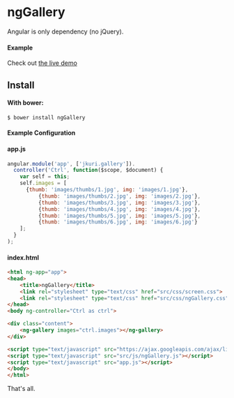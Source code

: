 ngGallery
=========

Angular is only dependency (no jQuery).

#### Example 

Check out [the live demo](http://demo.jankuri.com/ngGallery/)

Install
-------

#### With bower:

    $ bower install ngGallery

#### Example Configuration

#### app.js
```js
angular.module('app', ['jkuri.gallery']).
  controller('Ctrl', function($scope, $document) {
    var self = this;
    self.images = [
      {thumb: 'images/thumbs/1.jpg', img: 'images/1.jpg'},
		  {thumb: 'images/thumbs/2.jpg', img: 'images/2.jpg'},
		  {thumb: 'images/thumbs/3.jpg', img: 'images/3.jpg'},
		  {thumb: 'images/thumbs/4.jpg', img: 'images/4.jpg'},
		  {thumb: 'images/thumbs/5.jpg', img: 'images/5.jpg'},
		  {thumb: 'images/thumbs/6.jpg', img: 'images/6.jpg'}
    ];
  }
);
```

#### index.html
```html
<html ng-app="app">
<head>
	<title>ngGallery</title>
	<link rel="stylesheet" type="text/css" href="src/css/screen.css">
	<link rel="stylesheet" type="text/css" href="src/css/ngGallery.css">
</head>
<body ng-controller="Ctrl as ctrl">

<div class="content">
	<ng-gallery images="ctrl.images"></ng-gallery>
</div>

<script type="text/javascript" src="https://ajax.googleapis.com/ajax/libs/angularjs/1.4.0/angular.min.js"></script>
<script type="text/javascript" src="src/js/ngGallery.js"></script>
<script type="text/javascript" src="app.js"></script>
</body>
</html>
```

That's all. 
